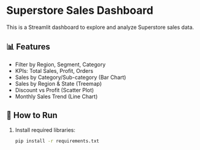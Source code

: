 # Superstore Sales Dashboard

This is a Streamlit dashboard to explore and analyze Superstore sales data.

## 📊 Features
- Filter by Region, Segment, Category
- KPIs: Total Sales, Profit, Orders
- Sales by Category/Sub-category (Bar Chart)
- Sales by Region & State (Treemap)
- Discount vs Profit (Scatter Plot)
- Monthly Sales Trend (Line Chart)

## 🚀 How to Run

1. Install required libraries:
   ```bash
   pip install -r requirements.txt
